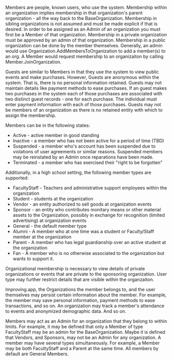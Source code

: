 Members are people, known users, who use the system. Membership within an organization implies membership in that organization's parent organization - all the way back to the BaseOrganization. Membership in sibling organizations is not assumed and must be made explicit if that is desired. In order to be assigned as an Admin of an organization you must first be a Member of that organization. Membership in a private organization must be approved by an admin of that organization. Membership in a public organization can be done by the member themselves. Generally, an admin would use Organization.AddMembersToOrganization to add a member(s) to an org. A Member would request membership to an organizaiton by calling Member.JoinOrganization.

Guests are similar to Members in that they use the system to view public events and make purchases. However, Guests are anonymous within the system. That is, there is no personal information retained. Guests may not maintain details like payment methods to ease purchases. If an guest makes two purchases in the system each of those purchases are associated with two distinct guest records - one for each purchase. The individual must enter payment information with each of those purchases. Guests may not be members of an organization as there is no retained entity with which to assign the membership.

Members can be in the following states:
* Active - active member in good standing
* Inactive - a member who has not been active for a period of time (TBD)
* Suspended - a member who's account has been suspended due to violations of user agreements or similar reasons. Suspended members may be reinstated by an Admin once reparations have been made.
* Terminated - a member who has exercised their "right to be forgotten"

Additionally, in a high school setting, the following member types are supported:
* FacultyStaff - Teachers and administrative support employees within the organization
* Student - students at the organization
* Vendor - an entity authorized to sell goods at organization events
* Sponsor - an entity who contributes monitary means or other material assets to the Organization, possibly in exchange for recognition (limited advertising) at organization events
* General - the default member type
* Alumni - A member who at one time was a student or Faculty/Staff member at the organization
* Parent - A member who has legal guardianship over an active student at the organization
* Fan - A member who is no otherwise associated to the organization but wants to support it.

Organizational membership is necessary to view details of private organizations or events that are private to the sponsoring organization. User type may further restrict details that are visible within the organzaiton.

Improving.app, the Organizations the member belongs to, and the user themselves may persist certain information about the member. For example, the member may save personal information, payment methods to ease transactions, and so on. An organization may track a member's attendance to events and anonymized demographic data. And so on.

Members may act as an Admin for an organization that they belong to within limits. For example, it may be defined that only a Member of type FacultyStaff may be an admin for the BaseOrganization. Maybe it is defined that Vendors, and Sponsors, may not be an Admin for any organization. A member may have several types simultaneously. For example, a Member may be both FacultyStaff and a Parent at the same time. All members by default are General Members.